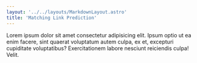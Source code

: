 ```yaml
---
layout: '../../layouts/MarkdownLayout.astro'
title: 'Matching Link Prediction'
---
```


Lorem ipsum dolor sit amet consectetur adipisicing elit. Ipsum optio ut ea enim facere, sint quaerat voluptatum autem culpa, ex et, excepturi cupiditate voluptatibus? Exercitationem labore nesciunt reiciendis culpa! Velit.
